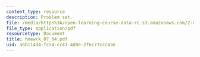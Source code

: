 ```yaml
---
content_type: resource
description: Problem set.
file: /media/https%3A/open-learning-course-data-rc.s3.amazonaws.com/2-008-design-and-manufacturing-ii-spring-2004/a6b114d4fc54cc414d0e2f6c77ccc43e_hmewrk_07_04.pdf
file_type: application/pdf
resourcetype: Document
title: hmewrk_07_04.pdf
uid: a6b114d4-fc54-cc41-4d0e-2f6c77ccc43e
---
```

